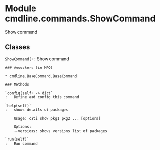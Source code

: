 Module cmdline.commands.ShowCommand
===================================
Show command

Classes
-------

`ShowCommand()`
:   Show command

    ### Ancestors (in MRO)

    * cmdline.BaseCommand.BaseCommand

    ### Methods

    `config(self) ‑> dict`
    :   Define and config this command

    `help(self)`
    :   shows details of packages
        
        Usage: cati show pkg1 pkg2 ... [options]
        
        Options:
        --versions: shows versions list of packages

    `run(self)`
    :   Run command